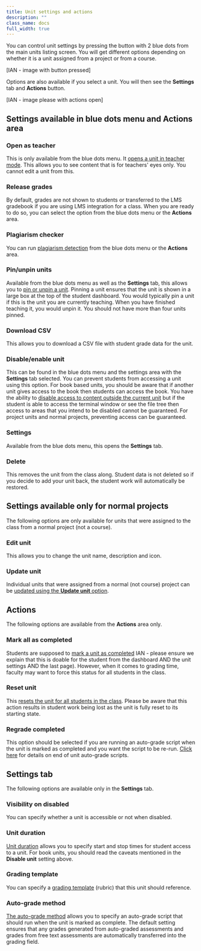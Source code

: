 ```yaml
---
title: Unit settings and actions
description: ""
class_name: docs
full_width: true
---
```


You can control unit settings by pressing the button with 2 blue dots from the main units listing screen. You will get different options depending on whether it is a unit assigned from a project or from a course.

[IAN - image with button pressed]

Options are also available if you select a unit. You will then see the **Settings** tab and **Actions** button.

[IAN - image please with actions open]

## Settings available in blue dots menu and Actions area

### Open as teacher
This is only available from the blue dots menu. It [opens a unit in teacher mode](). This allows you to see content that is for teachers' eyes only. You cannot edit a unit from this.

### Release grades
By default, grades are not shown to students or transferred to the LMS gradebook if you are using LMS integration for a class. When you are ready to do so, you can select the option from the blue dots menu or the **Actions** area.

### Plagiarism checker
You can run [plagiarism detection](/docs/classes/plag/plag-start) from the blue dots menu or the **Actions** area. 

### Pin/unpin units
Available from the blue dots menu as well as the **Settings** tab, this allows you to [pin or unpin a unit](/docs/classes/unitmanagement/settings-info/pin). Pinning a unit ensures that the unit is shown in a large box at the top of the student dashboard. You would typically pin a unit if this is the unit you are currently teaching. When you have finished teaching it, you would unpin it. You should not have more than four units pinned.

### Download CSV
This allows you to download a CSV file with student grade data for the unit.

### Disable/enable unit
This can be found in the blue dots menu and the settings area with the **Settings** tab selected. You can prevent students from accessing a unit using this option. For book based units, you should be aware that if another unit gives access to the book then students can access the book. You have the ability to [disable access to content outside the current unit](IAN) but if the student is able to access the terminal window or see the file tree then access to areas that you intend to be disabled cannot be guaranteed. For project units and normal projects, preventing access can be guaranteed.

### Settings
Available from the blue dots menu, this opens the **Settings** tab. 

### Delete
This removes the unit from the class along. Student data is not deleted so if you decide to add your unit back, the student work will automatically be restored.

## Settings available only for normal projects
The following options are only available for units that were assigned to the class from a normal project (not a course).

### Edit unit
This allows you to change the unit name, description and icon.

### Update unit
Individual units that were assigned from a normal (not course) project can be [updated using the **Update unit** option](/docs/classes/unitmanagement/settings-info/updateunit). 

## Actions
The following options are available from the **Actions** area only.

### Mark all as completed
Students are supposed to [mark a unit as completed](/docs/classes/unitmanagement/settings-info/complete-unit)
IAN - please ensure we explain that this is doable for the student from the dashboard AND the unit settings AND the last page). However, when it comes to grading time, faculty may want to force this status for all students in the class.

### Reset unit
This [resets the unit for all students in the class](/docs/classes/unitmanagement/settings-info/reset-unit). Please be aware that this action results in student work being lost as the unit is fully reset to its starting state.

### Regrade completed
This option should be selected if you are running an auto-grade script when the unit is marked as completed and you want the script to be re-run. [Click here](/docs/classes/monitor/assessments) for details on end of unit auto-grade scripts.


## Settings tab
The following options are available only in the **Settings** tab.

### Visibility on disabled
You can specify whether a unit is accessible or not when disabled. 

### Unit duration
[Unit duration](/docs/classes/unitmanagement/settings-info/unit-duration) allows you to specify start and stop times for student access to a unit. For book units, you should read the caveats mentioned in the **Disable unit** setting above.

### Grading template
You can specify a [grading template](/docs/classes/classmanagement/rubric) (rubric) that this unit should reference. 

<a name="autograde"></a>
### Auto-grade method
[The auto-grade method](/docs/classes/unitmanagement/settings-info/autograde) allows you to specify an auto-grade script that should run when the unit is marked as complete. The default setting ensures that any grades generated from auto-graded assessments and grades from free text assessments are automatically transferred into the grading field.

